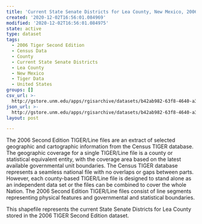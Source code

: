 ```yaml
---
title: 'Current State Senate Districts for Lea County, New Mexico, 2006se TIGER'
created: '2020-12-02T16:56:01.084969'
modified: '2020-12-02T16:56:01.084975'
state: active
type: dataset
tags:
  - 2006 Tiger Second Edition
  - Census Data
  - County
  - Current State Senate Districts
  - Lea County
  - New Mexico
  - Tiger Data
  - United States
groups: []
csv_url: >-
  http://gstore.unm.edu/apps/rgisarchive/datasets/b42ab982-63f8-4640-a3ac-618959ac89c0/tgr2006se_lea_slducu.derived.csv
json_url: >-
  http://gstore.unm.edu/apps/rgisarchive/datasets/b42ab982-63f8-4640-a3ac-618959ac89c0/tgr2006se_lea_slducu.derived.json
layout: post

---
```

The 2006 Second Edition TIGER/Line files are an extract of selected geographic and cartographic information from the Census TIGER database.  The geographic coverage for a single TIGER/Line file is a county or statistical equivalent entity, with the coverage area based on the latest available governmental unit boundaries. The Census TIGER database represents a seamless national file with no overlaps or gaps between parts.  However, each county-based TIGER/Line file is designed to stand alone as an independent data set or the files can be combined to cover the whole Nation.  The 2006 Second Edition  TIGER/Line files consist of line segments representing physical features and governmental and statistical boundaries.  

This shapefile represents the current State Senate Districts for Lea County stored in the 2006 TIGER Second Edition dataset.
